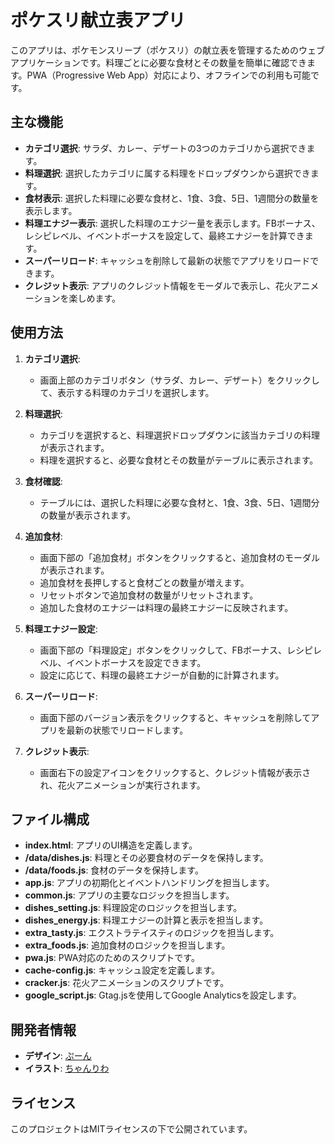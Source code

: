 # ポケスリ献立表アプリ

このアプリは、ポケモンスリープ（ポケスリ）の献立表を管理するためのウェブアプリケーションです。料理ごとに必要な食材とその数量を簡単に確認できます。PWA（Progressive Web App）対応により、オフラインでの利用も可能です。

## 主な機能

- **カテゴリ選択**: サラダ、カレー、デザートの3つのカテゴリから選択できます。
- **料理選択**: 選択したカテゴリに属する料理をドロップダウンから選択できます。
- **食材表示**: 選択した料理に必要な食材と、1食、3食、5日、1週間分の数量を表示します。
- **料理エナジー表示**: 選択した料理のエナジー量を表示します。FBボーナス、レシピレベル、イベントボーナスを設定して、最終エナジーを計算できます。
- **スーパーリロード**: キャッシュを削除して最新の状態でアプリをリロードできます。
- **クレジット表示**: アプリのクレジット情報をモーダルで表示し、花火アニメーションを楽しめます。

## 使用方法

1. **カテゴリ選択**:
   - 画面上部のカテゴリボタン（サラダ、カレー、デザート）をクリックして、表示する料理のカテゴリを選択します。

2. **料理選択**:
   - カテゴリを選択すると、料理選択ドロップダウンに該当カテゴリの料理が表示されます。
   - 料理を選択すると、必要な食材とその数量がテーブルに表示されます。

3. **食材確認**:
   - テーブルには、選択した料理に必要な食材と、1食、3食、5日、1週間分の数量が表示されます。

4. **追加食材**:
   - 画面下部の「追加食材」ボタンをクリックすると、追加食材のモーダルが表示されます。
   - 追加食材を長押しすると食材ごとの数量が増えます。
   - リセットボタンで追加食材の数量がリセットされます。
   - 追加した食材のエナジーは料理の最終エナジーに反映されます。

5. **料理エナジー設定**:
   - 画面下部の「料理設定」ボタンをクリックして、FBボーナス、レシピレベル、イベントボーナスを設定できます。
   - 設定に応じて、料理の最終エナジーが自動的に計算されます。

6. **スーパーリロード**:
   - 画面下部のバージョン表示をクリックすると、キャッシュを削除してアプリを最新の状態でリロードします。

7. **クレジット表示**:
   - 画面右下の設定アイコンをクリックすると、クレジット情報が表示され、花火アニメーションが実行されます。

## ファイル構成

- **index.html**: アプリのUI構造を定義します。
- **/data/dishes.js**: 料理とその必要食材のデータを保持します。
- **/data/foods.js**: 食材のデータを保持します。
- **app.js**: アプリの初期化とイベントハンドリングを担当します。
- **common.js**: アプリの主要なロジックを担当します。
- **dishes_setting.js**: 料理設定のロジックを担当します。
- **dishes_energy.js**: 料理エナジーの計算と表示を担当します。
- **extra_tasty.js**: エクストラテイスティのロジックを担当します。
- **extra_foods.js**: 追加食材のロジックを担当します。
- **pwa.js**: PWA対応のためのスクリプトです。
- **cache-config.js**: キャッシュ設定を定義します。
- **cracker.js**: 花火アニメーションのスクリプトです。
- **google_script.js**: Gtag.jsを使用してGoogle Analyticsを設定します。

## 開発者情報

- **デザイン**: [ぷーん](https://x.com/GaoGaoPuuun)
- **イラスト**: [ちゃんりわ](https://x.com/2harpker)

## ライセンス

このプロジェクトはMITライセンスの下で公開されています。
